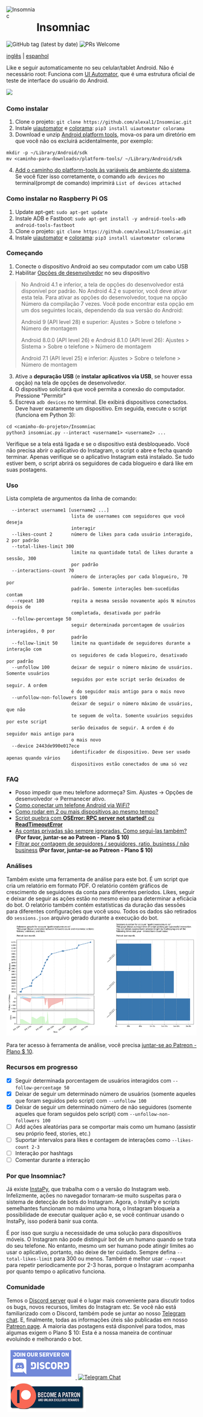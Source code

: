 <img align="left" width="80" height="80" src="https://raw.githubusercontent.com/alexal1/Insomniac/master/res/icon.jpg" alt="Insomniac">

# Insomniac
![GitHub tag (latest by date)](https://img.shields.io/github/v/tag/alexal1/Insomniac?label=latest%20version)
![PRs Welcome](https://img.shields.io/badge/PRs-welcome-brightgreen.svg?style=flat)

[inglês](https://github.com/alexal1/Insomniac/blob/master/README.md) | [espanhol](https://github.com/alexal1/Insomniac/blob/master/res/README_es.md)

Like e seguir automaticamente no seu celular/tablet Android. Não é necessário root: Funciona com [UI Automator](https://developer.android.com/training/testing/ui-automator), que é uma estrutura oficial de teste de interface do usuário do Android.

<img src="https://raw.githubusercontent.com/alexal1/Insomniac/master/res/demo.gif">

### Como instalar
1. Clone o projeto: `git clone https://github.com/alexal1/Insomniac.git`
2. Instale [uiautomator](https://github.com/xiaocong/uiautomator) e [colorama](https://pypi.org/project/colorama/): `pip3 install uiautomator colorama`
3. Download e unzip [Android platform tools](https://developer.android.com/studio/releases/platform-tools), mova-os para um diretório em que você não os excluirá acidentalmente, por exemplo:
```
mkdir -p ~/Library/Android/sdk
mv <caminho-para-downloads>/platform-tools/ ~/Library/Android/sdk
```
4. [Add o caminho do platform-tools às variáveis de ambiente do sistema](https://github.com/alexal1/Insomniac/wiki/Add-o-caminho-do-platform-tools-as-variaveis-de-ambiente-do-sistema-pt_BR). Se você fizer isso corretamente, o comando `adb devices` no terminal(prompt de comando) imprimirá `List of devices attached`

### Como instalar no Raspberry Pi OS
1. Update apt-get: `sudo apt-get update`
2. Instale ADB e Fastboot: `sudo apt-get install -y android-tools-adb android-tools-fastboot`
3. Clone o projeto: `git clone https://github.com/alexal1/Insomniac.git`
4. Instale [uiautomator](https://github.com/xiaocong/uiautomator) e [colorama](https://pypi.org/project/colorama/): `pip3 install uiautomator colorama`

### Começando
1. Conecte o dispositivo Android ao seu computador com um cabo USB
2. Habilitar [Opções de desenvolvedor](https://developer.android.com/studio/debug/dev-options?hl=pt-br) no seu dispositivo
>No Android 4.1 e inferior, a tela de opções do desenvolvedor está disponível por padrão. No Android 4.2 e superior, você deve ativar esta tela. Para ativar as opções do desenvolvedor, toque na opção Número da compilação 7 vezes. Você pode encontrar esta opção em um dos seguintes locais, dependendo da sua versão do Android:
>
> Android 9 (API level 28) e superior: Ajustes > Sobre o telefone > Número de montagem
>
> Android 8.0.0 (API level 26) e Android 8.1.0 (API level 26): Ajustes > Sistema > Sobre o telefone > Número de montagem
>
> Android 7.1 (API level 25) e inferior: Ajustes > Sobre o telefone > Número de montagem
3. Ative a **depuração USB** (e **instalar aplicativos via USB**, se houver essa opção) na tela de opções de desenvolvedor.
4. O dispositivo solicitará que você permita a conexão do computador. Pressione "Permitir"
5. Escreva `adb devices` no terminal. Ele exibirá dispositivos conectados. Deve haver exatamente um dispositivo. Em seguida, execute o script (funciona em Python 3):
```
cd <camimho-do-projeto>/Insomniac
python3 insomniac.py --interact <username1> <username2> ...
```
Verifique se a tela está ligada e se o dispositivo está desbloqueado. Você não precisa abrir o aplicativo do Instagram, o script o abre e fecha quando terminar. Apenas verifique se o aplicativo Instagram está instalado. Se tudo estiver bem, o script abrirá os seguidores de cada blogueiro e dará like em suas postagens.

### Uso
Lista completa de argumentos da linha de comando:
```
  --interact username1 [username2 ...]
                        lista de usernames com seguidores que você deseja
                        interagir
  --likes-count 2       número de likes para cada usuário interagido, 2 por padrão
  --total-likes-limit 300
                        limite na quantidade total de likes durante a sessão, 300
                        por padrão
  --interactions-count 70
                        número de interações por cada blogueiro, 70 por
                        padrão. Somente interações bem-sucedidas contam
  --repeat 180          repita a mesma sessão novamente após N minutos depois de
                        completada, desativada por padrão
  --follow-percentage 50
                        seguir determinada porcentagem de usuários interagidos, 0 por
                        padrão
  --follow-limit 50     limite na quantidade de seguidores durante a interação com
                        os seguidores de cada blogueiro, desativado por padrão
  --unfollow 100        deixar de seguir o número máximo de usuários. Somente usuários
                        seguidos por este script serão deixados de seguir. A ordem
                        é do seguidor mais antigo para o mais novo
  --unfollow-non-followers 100
                        deixar de seguir o número máximo de usuários, que não
                        te seguem de volta. Somente usuários seguidos por este script
                        serão deixados de seguir. A ordem é do seguidor mais antigo para
                        o mais novo
  --device 2443de990e017ece
                        identificador de dispositivo. Deve ser usado apenas quando vários
                        dispositivos estão conectados de uma só vez
```

### FAQ
- Posso impedir que meu telefone adormeça? Sim. Ajustes -> Opções de desenvolvedor -> Permanecer ativo.
- [Como conectar um telefone Android via WiFi?](https://www.patreon.com/posts/connect-android-38655552)
- [Como rodar em 2 ou mais dispositivos ao mesmo tempo?](https://www.patreon.com/posts/38683736)
- [Script quebra com **OSError: RPC server not started!** ou **ReadTimeoutError**](https://www.patreon.com/posts/problems-with-to-38702683)
- [As contas privadas são sempre ignoradas. Como segui-las também?](https://www.patreon.com/posts/enable-private-39097751) **(Por favor, juntar-se ao Patreon - Plano $ 10)**
- [Filtrar por contagem de seguidores / seguidores, ratio, business / não business](https://www.patreon.com/posts/38826184) **(Por favor, juntar-se ao Patreon - Plano $ 10)**

### Análises 
Também existe uma ferramenta de análise para este bot. É um script que cria um relatório em formato PDF. O relatório contém gráficos de crescimento de seguidores da conta para diferentes períodos. Likes, seguir e deixar de seguir as ações estão no mesmo eixo para determinar a eficácia do bot. O relatório também contém estatísticas da duração das sessões para diferentes configurações que você usou. Todos os dados são retirados do `sessions.json` arquivo gerado durante a execução do bot.
<img src="https://raw.githubusercontent.com/alexal1/Insomniac/master/res/analytics_sample.png">

Para ter acesso à ferramenta de análise, você precisa [juntar-se ao Patreon - Plano $ 10](https://www.patreon.com/insomniac_bot).

### Recursos em progresso
- [x] Seguir determinada porcentagem de usuários interagidos com `--follow-percentage 50`
- [x] Deixar de seguir um determinado número de usuários (somente aqueles que foram seguidos pelo script) com `--unfollow 100`
- [x] Deixar de seguir um determinado número de não seguidores (somente aqueles que foram seguidos pelo script) com `--unfollow-non-followers 100`
- [ ] Add ações aleatórias para se comportar mais como um humano (assistir seu próprio feed, stories, etc.)
- [ ] Suportar intervalos para likes e contagem de interações como `--likes-count 2-3`
- [ ] Interação por hashtags
- [ ] Comentar durante a interação

### Por que Insomniac?
Já existe [InstaPy](https://github.com/timgrossmann/InstaPy), que trabalha com o a versão do Instagram web. Infelizmente, ações no navegador tornaram-se muito suspeitas para o sistema de detecção de bots do Instagram. Agora, o InstaPy e scripts semelhantes funcionam no máximo uma hora, o Instagram bloqueia a possibilidade de executar qualquer ação e, se você continuar usando o InstaPy, isso poderá banir sua conta.

É por isso que surgiu a necessidade de uma solução para dispositivos móveis. O Instagram não pode distinguir bot de um humano quando se trata do seu telefone. No entanto, mesmo um ser humano pode atingir limites ao usar o aplicativo, portanto, não deixe de ter cuidado. Sempre defina `--total-likes-limit` para 300 ou menos. Também é melhor usar `--repeat` para repetir periodicamente por 2-3 horas, porque o Instagram acompanha por quanto tempo o aplicativo funciona.

### Comunidade
Temos o [Discord server](https://discord.gg/59pUYCw) qual é o lugar mais conveniente para discutir todos os bugs, novos recursos, limites do Instagram etc. Se você não está familiarizado com o Discord, também pode se juntar ao nosso [Telegram chat](https://t.me/insomniac_chat). E, finalmente, todas as informações úteis são publicadas em nosso [Patreon page](https://www.patreon.com/insomniac_bot). A maioria das postagens está disponível para todos, mas algumas exigem o Plano $ 10: Esta é a nossa maneira de continuar evoluindo e melhorando o bot.

<p>
  <a href="https://discord.gg/59pUYCw">
    <img hspace="3" alt="Discord Server" src="https://raw.githubusercontent.com/alexal1/Insomniac/master/res/discord.png" height=84/>
  </a>
  <a href="https://t.me/insomniac_chat">
    <img hspace="3" alt="Telegram Chat" src="https://raw.githubusercontent.com/alexal1/Insomniac/master/res/telegram.png" height=84/>
  </a>
  <a href="https://www.patreon.com/insomniac_bot">
    <img hspace="3" alt="Patreon Page" src="https://raw.githubusercontent.com/alexal1/Insomniac/master/res/patreon.png" height=84/>
  </a>
</p>

